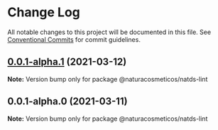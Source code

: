 # Change Log

All notable changes to this project will be documented in this file.
See [Conventional Commits](https://conventionalcommits.org) for commit guidelines.

## [0.0.1-alpha.1](https://github.com/natura-cosmeticos/natds-commons/compare/@naturacosmeticos/natds-lint@0.0.1-alpha.0...@naturacosmeticos/natds-lint@0.0.1-alpha.1) (2021-03-12)

**Note:** Version bump only for package @naturacosmeticos/natds-lint





## 0.0.1-alpha.0 (2021-03-11)

**Note:** Version bump only for package @naturacosmeticos/natds-lint
